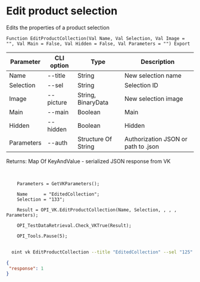 ﻿---
sidebar_position: 4
---

# Edit product selection
 Edits the properties of a product selection



`Function EditProductCollection(Val Name, Val Selection, Val Image = "", Val Main = False, Val Hidden = False, Val Parameters = "") Export`

  | Parameter | CLI option | Type | Description |
  |-|-|-|-|
  | Name | --title | String | New selection name |
  | Selection | --sel | String | Selection ID |
  | Image | --picture | String, BinaryData | New selection image |
  | Main | --main | Boolean | Main |
  | Hidden | --hidden | Boolean | Hidden |
  | Parameters | --auth | Structure Of String | Authorization JSON or path to .json |

  
  Returns:  Map Of KeyAndValue - serialized JSON response from VK

<br/>




```bsl title="Code example"
    Parameters = GetVKParameters();

    Name      = "EditedCollection";
    Selection = "133";

    Result = OPI_VK.EditProductCollection(Name, Selection, , , , Parameters);

    OPI_TestDataRetrieval.Check_VKTrue(Result);

    OPI_Tools.Pause(5);
```



```sh title="CLI command example"
    
  oint vk EditProductCollection --title "EditedCollection" --sel "125" --picture %picture% --main %main% --hidden %hidden% --auth "GetVKParameters()"

```

```json title="Result"
{
 "response": 1
}
```

